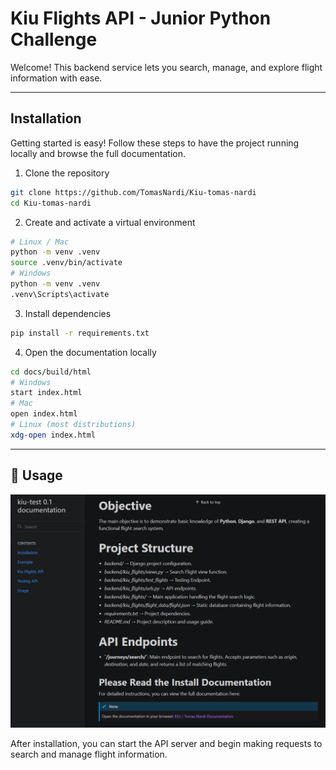 # Kiu Flights API - Junior Python Challenge

Welcome!
This backend service lets you search, manage, and explore flight information with ease.

---

## Installation
Getting started is easy! Follow these steps to have the project running locally and browse the full documentation.

1. Clone the repository

```bash
git clone https://github.com/TomasNardi/Kiu-tomas-nardi
cd Kiu-tomas-nardi
```

2. Create and activate a virtual environment

```bash
# Linux / Mac
python -m venv .venv
source .venv/bin/activate
# Windows
python -m venv .venv
.venv\Scripts\activate
```

3. Install dependencies

```bash
pip install -r requirements.txt
```

4. Open the documentation locally

```bash
cd docs/build/html
# Windows
start index.html
# Mac
open index.html
# Linux (most distributions)
xdg-open index.html
```

---
## 📖 Usage

![API Documentation Diagram](assets/diagram.png)

After installation, you can start the API server and begin making requests to search and manage flight information.
